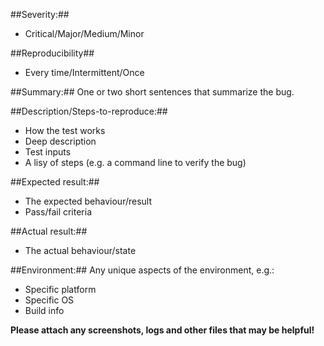 ##Severity:## 
 - Critical/Major/Medium/Minor

##Reproducibility##
 - Every time/Intermittent/Once

##Summary:##
One or two short sentences that summarize the bug.


##Description/Steps-to-reproduce:##
 - How the test works
 - Deep description
 - Test inputs
 - A lisy of steps (e.g. a command line to verify the bug)

##Expected result:##
 - The expected behaviour/result
 - Pass/fail criteria

##Actual result:##
 - The actual behaviour/state

##Environment:##
Any unique aspects of the environment, e.g.:
 - Specific platform
 - Specific OS
 - Build info

**Please attach any screenshots, logs and other files that may be helpful!**